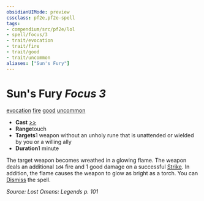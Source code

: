 ```yaml
---
obsidianUIMode: preview
cssclass: pf2e,pf2e-spell
tags:
- compendium/src/pf2e/lol
- spell/focus/3
- trait/evocation
- trait/fire
- trait/good
- trait/uncommon
aliases: ["Sun's Fury"]
---
```

# Sun's Fury *Focus 3*   
[evocation](../../rules/traits/evocation.md)  [fire](../../rules/traits/fire.md)  [good](../../rules/traits/good.md)  [uncommon](../../rules/traits/uncommon.md)  

- **Cast** [>>](../../rules/core-rulebook/chapter-9-playing-the-game.md#Actions "Two-Action") 
- **Range**touch
- **Targets**1 weapon without an unholy rune that is unattended or wielded by you or a willing ally
- **Duration**1 minute

The target weapon becomes wreathed in a glowing flame. The weapon deals an additional `1d4` fire and 1 good damage on a successful [Strike](../../rules/actions/strike.md). In addition, the flame causes the weapon to glow as bright as a torch. You can [Dismiss](../../rules/actions/dismiss.md) the spell.

*Source: Lost Omens: Legends p. 101*